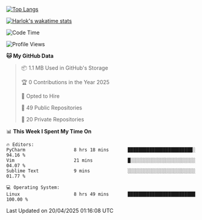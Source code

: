 [![Top Langs](https://github-readme-stats.vercel.app/api/top-langs/?username=remisiki&theme=dracula&layout=compact&hide=Jupyter%20Notebook,CSS,HTML&langs_count=10&exclude_repo=GMM-Demux-GUI)](https://github.com/anuraghazra/github-readme-stats)

[![Harlok's wakatime stats](https://github-readme-stats.vercel.app/api/wakatime?username=@remisiki&theme=dracula&layout=compact&langs_count=10&hide=other,html,css,text,json,markdown,jupyter)](https://github.com/anuraghazra/github-readme-stats)

<!--START_SECTION:waka-->
![Code Time](http://img.shields.io/badge/Code%20Time-961%20hrs%2041%20mins-blue)

![Profile Views](http://img.shields.io/badge/Profile%20Views-0-blue)

**🐱 My GitHub Data** 

> 📦 1.1 MB Used in GitHub's Storage 
 > 
> 🏆 0 Contributions in the Year 2025
 > 
> 💼 Opted to Hire
 > 
> 📜 49 Public Repositories 
 > 
> 🔑 20 Private Repositories 
 > 
📊 **This Week I Spent My Time On** 

```text
🔥 Editors: 
PyCharm                  8 hrs 18 mins       ████████████████████████░   94.16 % 
Vim                      21 mins             █░░░░░░░░░░░░░░░░░░░░░░░░   04.07 % 
Sublime Text             9 mins              ░░░░░░░░░░░░░░░░░░░░░░░░░   01.77 % 

💻 Operating System: 
Linux                    8 hrs 49 mins       █████████████████████████   100.00 % 
```


 Last Updated on 20/04/2025 01:16:08 UTC
<!--END_SECTION:waka-->
